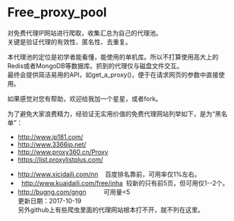 # Free_proxy_pool
对免费代理IP网站进行爬取，收集汇总为自己的代理池。</br>
关键是验证代理的有效性、匿名性、去重复。</br>

<p>
本代理池的定位是初学者能看懂，能使用的单机库。所以不打算使用高大上的Redis或者MongoDB等数据库。抓到的代理仅与磁盘文件交互。</br>
最终会提供简洁易用的API，如get_a_proxy()，便于在请求网页的参数中直接使用。</br>
</p>

如果感觉对您有帮助，欢迎给我加一个星星，或者fork。

为了避免大家浪费精力，经验证无实用价值的免费代理网站列举如下，是为“黑名单”：</br>
-   http://www.ip181.com/
-   http://www.3366ip.net/
-   http://www.proxy360.cn/Proxy
-   https://list.proxylistplus.com/
*   http://www.xicidaili.com/nn    百度排名靠前，可用率仅1%左右。
*   http://www.kuaidaili.com/free/inha  较新的只有前5页，但可用仅1--2个。
*   http://bugng.com/gngn          可用量<5
</br>更新日期：2017-10-19</br>
另外github上有些爬虫里面的代理网站根本打不开，就不列在这里。
